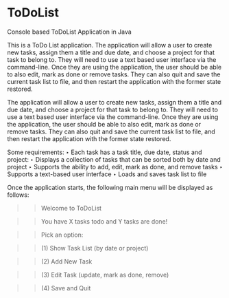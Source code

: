 # ToDoList
Console based ToDoList Application in Java


This is a ToDo List application. The application will allow a user to create new tasks, assign them a title and due date, and choose a project for that task to belong to. They will need to use a text based user interface via the command-line. Once they are using the application, the user should be able to also edit, mark as done or remove tasks. They can also quit and save the current task list to file, and then restart the application with the former state restored.

The application will allow a user to
create new tasks, assign them a title and due date, and choose a project for that task to belong to. They will need to use a text based user interface via the
command-line. Once they are using the application, the user should be able to also edit, mark as done or remove tasks. They can also quit and save the current task list to file, and then restart the application with the former state restored. 

Some requirements:
‣ Each task has a task title, due date, status and project:
‣ Displays a collection of tasks that can be sorted both by date and project
‣ Supports the ability to add, edit, mark as done, and remove tasks
‣ Supports a text-based user interface
‣ Loads and saves task list to file

Once the application starts, the following main menu will be displayed as follows:

>> Welcome to ToDoList

>> You have X tasks todo and Y tasks are done!

>> Pick an option:

>> (1) Show Task List (by date or project)

>> (2) Add New Task

>> (3) Edit Task (update, mark as done, remove)

>> (4) Save and Quit
